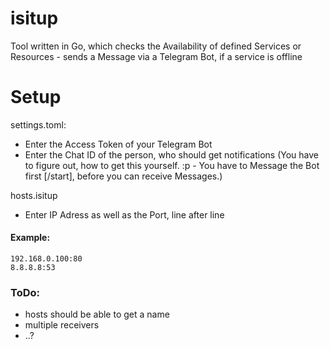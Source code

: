 # isitup
Tool written in Go, which checks the Availability of defined Services or Resources - sends a Message via a Telegram Bot, if a service is offline

# Setup

settings.toml:
- Enter the Access Token of your Telegram Bot
- Enter the Chat ID of the person, who should get notifications (You have to figure out, how to get this yourself. :p - You have to Message the Bot first [/start], before you can receive Messages.) 

hosts.isitup
- Enter IP Adress as well as the Port, line after line

#### Example:
```
192.168.0.100:80
8.8.8.8:53
```

### ToDo:
- hosts should be able to get a name
- multiple receivers
- ..? 
